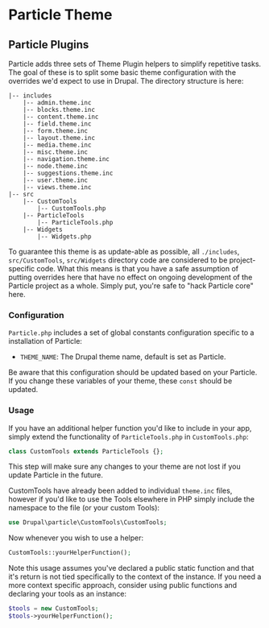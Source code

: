 # Particle Theme

## Particle Plugins

Particle adds three sets of Theme Plugin helpers to simplify repetitive tasks.
The goal of these is to split some basic theme configuration with the
overrides we'd expect to use in Drupal. The directory structure is here:

```
|-- includes
    |-- admin.theme.inc
    |-- blocks.theme.inc
    |-- content.theme.inc
    |-- field.theme.inc
    |-- form.theme.inc
    |-- layout.theme.inc
    |-- media.theme.inc
    |-- misc.theme.inc
    |-- navigation.theme.inc
    |-- node.theme.inc
    |-- suggestions.theme.inc
    |-- user.theme.inc
    |-- views.theme.inc
|-- src
    |-- CustomTools
        |-- CustomTools.php
    |-- ParticleTools
        |-- ParticleTools.php
    |-- Widgets
        |-- Widgets.php
```

To guarantee this theme is as update-able as possible, all `./includes`, 
`src/CustomTools`, `src/Widgets` directory code are considered to be 
project-specific code. What this means is that you have a safe assumption of 
putting overrides here that have no effect on ongoing development of the Particle
project as a whole. Simply put, you're safe to "hack Particle core" here.


### Configuration

`Particle.php` includes a set of global constants configuration specific to 
a installation of Particle: 

* `THEME_NAME`: The Drupal theme name, default is set as Particle.

Be aware that this configuration should be updated based on your Particle. 
If you change these variables of your theme, these `const` should be updated.  

### Usage

If you have an additional helper function you'd like to include in your app, 
simply extend the functionality of `ParticleTools.php` in `CustomTools.php`:

```php
class CustomTools extends ParticleTools {};
``` 

This step will make sure any changes to your theme are not lost if you update
Particle in the future.

CustomTools have already been added to individual `theme.inc` files, however
if you'd like to use the Tools elsewhere in PHP simply include the namespace to
the file (or your custom Tools):

```php
use Drupal\particle\CustomTools\CustomTools;
```

Now whenever you wish to use a helper:

```php
CustomTools::yourHelperFunction();
```

Note this usage assumes you've declared a public static function and that it's
return is not tied specifically to the context of the instance. If you need a
more context specific approach, consider using public functions and declaring
your tools as an instance:

```php
$tools = new CustomTools;
$tools->yourHelperFunction();
```
